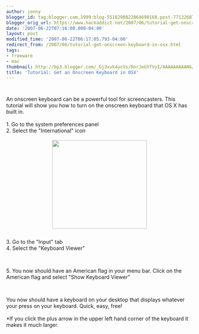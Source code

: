 ```yaml
---
author: jenny
blogger_id: tag:blogger.com,1999:blog-5518298822864690168.post-7713268737665236332
blogger_orig_url: https://www.hackaddict.net/2007/06/tutorial-get-onscreen-keyboard-in-osx.html
date: '2007-06-22T07:16:00.000-04:00'
layout: post
modified_time: '2007-06-22T06:17:05.793-04:00'
redirect_from: /2007/06/tutorial-get-onscreen-keyboard-in-osx.html
tags:
- freeware
- mac
thumbnail: http://bp3.blogger.com/_Gj3xvk4ycVs/RnrJeGYfVyI/AAAAAAAAANk/JRRMEejBiT4/s72-c/ishot-2.jpg
title: 'Tutorial: Get an Onscreen Keyboard in OSX'
---
```


<img alt="" border="0" id="BLOGGER_PHOTO_ID_5078593048760244002" src="{{ site.url }}/assets/images/2007-06-22-image-0000.jpg" style="margin: 0px auto 10px; display: block; text-align: center; "/><br/>An onscreen keyboard can be a powerful tool for screencasters.  This tutorial will show you how to turn on the onscreen keyboard that OS X has built in.<br/><br/>1. Go to the system preferences panel<br/>2. Select the "International" icon<br/><br/><img alt="" border="0" id="BLOGGER_PHOTO_ID_5078593864804030258" src="{{ site.url }}/assets/images/2007-06-22-image-0001.jpg" style="margin: 0px auto 10px; display: block; text-align: center;  width: 256px; height: 239px;"/><br/>3. Go to the "Input" tab<br/>4. Select the "Keyboard Viewer"<br/><br/><img alt="" border="0" id="BLOGGER_PHOTO_ID_5078594019422852930" src="{{ site.url }}/assets/images/2007-06-22-image-0002.jpg" style="margin: 0px auto 10px; display: block; text-align: center; "/><br/>5. You now should have an American flag in your menu bar.  Click on the American flag and select "Show Keyboard Viewer"<br/><br/><img alt="" border="0" id="BLOGGER_PHOTO_ID_5078592881256519442" src="{{ site.url }}/assets/images/2007-06-22-image-0003.jpg" style="margin: 0px auto 10px; display: block; text-align: center; "/><br/>You now should have a keyboard on your desktop that displays whatever your press on your keyboard.  Quick, easy, free!<br/><br/>*If you click the plus arrow in the upper left hand corner of the keyboard it makes it much larger.